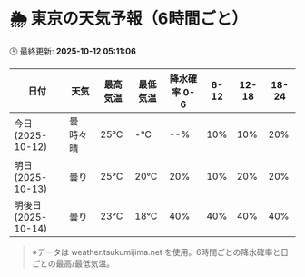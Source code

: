 # 🌦️ 東京の天気予報（6時間ごと）

🕒 最終更新: **2025-10-12 05:11:06**

| 日付 | 天気 | 最高気温 | 最低気温 | 降水確率 0-6 | 6-12 | 12-18 | 18-24 |
|------|------|----------|----------|------------|------|------|------|
| 今日 (2025-10-12) | 曇時々晴 | 25℃ | -℃ | --% | 10% | 10% | 20% |
| 明日 (2025-10-13) | 曇り | 25℃ | 20℃ | 20% | 10% | 20% | 20% |
| 明後日 (2025-10-14) | 曇り | 23℃ | 18℃ | 40% | 40% | 40% | 40% |

> ※データは weather.tsukumijima.net を使用。6時間ごとの降水確率と日ごとの最高/最低気温。